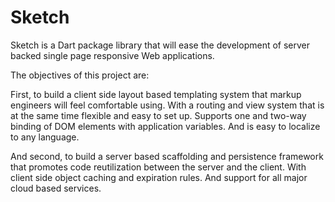 Sketch
======

Sketch is a Dart package library that will ease the development of server backed single page responsive Web applications.

The objectives of this project are:

First, to build a client side layout based templating system that markup engineers will feel comfortable using.
With a routing and view system that is at the same time flexible and easy to set up.
Supports one and two-way binding of DOM elements with application variables.
And is easy to localize to any language.

And second, to build a server based scaffolding and persistence framework that promotes code reutilization between the server and the client.
With client side object caching and expiration rules.
And support for all major cloud based services.
